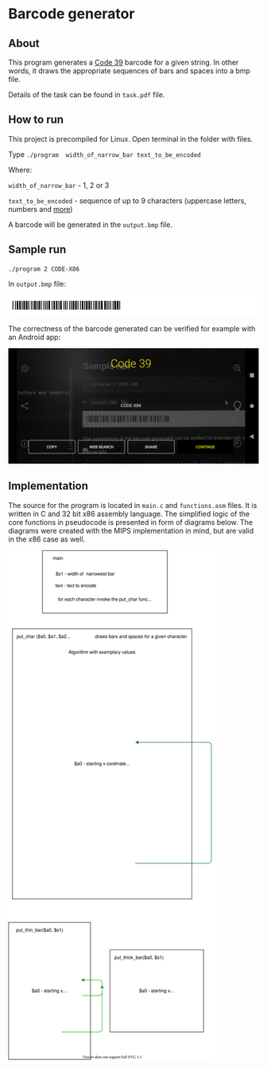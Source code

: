 # Barcode generator

## About
This program generates a [Code 39](https://en.wikipedia.org/wiki/Code_39) barcode for a given string. In other words, it draws the appropriate sequences of bars and spaces into a bmp file.

Details of the task can be found in `task.pdf` file.

## How to run
This project is precompiled for Linux.
Open terminal in the folder with files.

Type `./program  width_of_narrow_bar text_to_be_encoded`

Where:

`width_of_narrow_bar` - 1, 2 or 3

`text_to_be_encoded`  - sequence of up to 9 characters (uppercase letters, numbers and [more](https://en.wikipedia.org/wiki/Code_39#/media/File:Free_3_of_9_(Code_39_barcode).svg))

A barcode will be generated in the `output.bmp` file.

## Sample run
```
./program 2 CODE-X86
```

In `output.bmp` file:

![example](documentation/example.bmp)

The correctness of the barcode generated can be verified for example with an Android app:

![example](documentation/screenshot-barcode-scanner.png)

## Implementation
The source for the program is located in `main.c` and `functions.asm` files. It is written in C and 32 bit x86 assembly language. The simplified logic of the core functions in pseudocode is presented in form of diagrams below. 
The diagrams were created with the MIPS implementation in mind, but are valid in the x86 case as well. 


![Logic chart](documentation/logic.drawio.svg) 